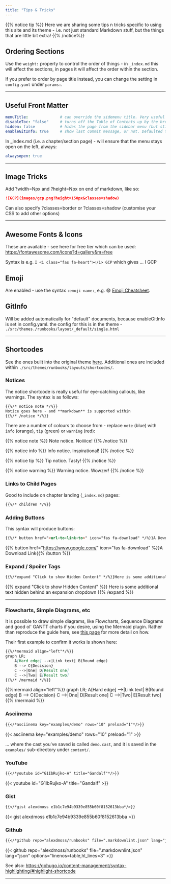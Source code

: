 ```yaml
---
title: "Tips & Tricks"
---
```


{{% notice tip %}}
Here we are sharing some tips n tricks specific to using this site and its theme - i.e. not just standard Markdown stuff, but the things that are little bit extra!
{{% /notice%}}

## Ordering Sections

Use the `weight:` property to control the order of things - in `_index.md` this will affect the sections, in pages it will affect the order within the section.

If you prefer to order by page title instead, you can change the setting in `config.yaml` under `params:`.

---

## Useful Front Matter

```yaml
menuTitle:              # can override the sidemenu title. Very useful where your actual title is long and you want a shorter one to not wrap
disableToc: "false"     # turns off the Table of Contents up by the breadcrumbs at the top
hidden: false           # hides the page from the sidebar menu (but still creates it for linking to elsewhere)
enableGitInfo: true     # show last commit message, or not. Defaulted to on
```

In _index.md (i.e. a chapter/section page) - will ensure that the menu stays open on the left, always:

```yaml
alwaysopen: true
```

---

## Image Tricks

Add ?width=Npx and ?height=Npx on end of markdown, like so:

```md
![GCP](images/gcp.png?height=150px&classes=shadow)
```

Can also specify ?classes=border or ?classes=shadow (customise your CSS to add other options)

---

## Awesome Fonts & Icons

These are available - see here for free tier which can be used: https://fontawesome.com/icons?d=gallery&m=free

Syntax is e.g. `I <i class="fas fa-heart"></i> GCP` which gives ... I <i class="fas fa-heart"></i> GCP

## Emoji

Are enabled - use the syntax `:emoji-name:`, e.g. :smile: [Emoji Cheatsheet](https://www.webpagefx.com/tools/emoji-cheat-sheet/).

## GitInfo

Will be added automatically for "default" documents, because enableGitInfo is set in config.yaml. the config for this is in the theme - `./src/themes./runbooks/layout/_default/single.html`

---

## Shortcodes

See the ones built into the original theme [here](https://learn.netlify.com/en/shortcodes/). Additional ones are included within `./src/themes/runbooks/layouts/shortcodes/`.

### Notices

The notice shortcode is really useful for eye-catching callouts, like warnings. The syntax is as follows:

```md
{{%/* notice note */%}}
Notice goes here - and **markdown** is supported within
{{%/* /notice */%}}
```

There are a number of colours to choose from - replace `note` (blue) with `info` (orange), `tip` (green) or `warning` (red):

{{% notice note %}}
Note notice. Noiiiice!
{{% /notice %}}

{{% notice info %}}
Info notice. Inspirational!
{{% /notice %}}

{{% notice tip %}}
Tip notice. Tasty!
{{% /notice %}}

{{% notice warning %}}
Warning notice. Wowzer!
{{% /notice %}}

### Links to Child Pages

Good to include on chapter landing (`_index.md`) pages:

```md
{{%/* children */%}}
```

### Adding Buttons

This syntax will produce buttons:

```md
{{%/* button href="<url-to-link-to>" icon="fas fa-download" */%}}A Download Link with icon{{%/* /button */%}}
```

{{% button href="https://www.google.com/" icon="fas fa-download" %}}A Download Link{{% /button %}}

### Expand / Spoiler Tags

```md
{{%/*expand "Click to show Hidden Content" */%}}Here is some additional text hidden behind an expansion dropdown{{%/* /expand */%}}
```

{{% expand "Click to show Hidden Content" %}}
Here is some additional text hidden behind an expansion dropdown
{{% /expand %}}

---

### Flowcharts, Simple Diagrams, etc

It is possible to draw simple diagrams, like Flowcharts, Sequence Diagrams and good ol' GANTT charts if you desire, using the Mermaid plugin. Rather than reproduce the guide here, see [this page](https://learn.netlify.com/en/shortcodes/mermaid/) for more detail on how.

Their first example to confirm it works is shown here:

```md
{{%/*mermaid align="left"*/%}}
graph LR;
    A[Hard edge] -->|Link text| B(Round edge)
    B --> C{Decision}
    C -->|One| D[Result one]
    C -->|Two| E[Result two]
{{%/* /mermaid */%}}
```

{{%mermaid align="left"%}}
graph LR;
    A[Hard edge] -->|Link text| B(Round edge)
    B --> C{Decision}
    C -->|One| D[Result one]
    C -->|Two| E[Result two]
{{% /mermaid %}}

### Asciinema

```md
{{</*asciinema key="examples/demo" rows="10" preload="1"*/>}}
```

{{< asciinema key="examples/demo" rows="10" preload="1" >}}

... where the cast you've saved is called `demo.cast`, and it is saved in the `examples/` sub-directory under `content/`.

### YouTube

```md
{{</*youtube id="G1IbRujko-A" title="Gandalf"*/>}}
```

{{< youtube id="G1IbRujko-A" title="Gandalf" >}}

### Gist

```md
{{</*gist alexdmoss e1b1c7e94b9339e855b60f8152613bba*/>}}
```

{{< gist alexdmoss e1b1c7e94b9339e855b60f8152613bba >}}

### Github

```md
{{</*github repo="alexdmoss/runbooks" file=".markdownlint.json" lang="json" options=""*/>}}
```

{{< github repo="alexdmoss/runbooks" file=".markdownlint.json" lang="json" options="linenos=table,hl_lines=3" >}}

See also: https://gohugo.io/content-management/syntax-highlighting/#highlight-shortcode

---

